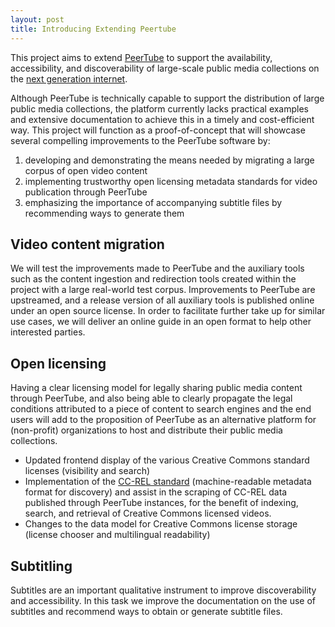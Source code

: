 ```yaml
---
layout: post
title: Introducing Extending Peertube
---
```


This project aims to extend [PeerTube](https://joinpeertube.org/) to support the availability, accessibility, and discoverability of large-scale public media collections on the [next generation internet](https://www.ngi.eu/).

Although PeerTube is technically capable to support the distribution of large public media collections, the platform currently lacks practical examples and extensive documentation to achieve this in a timely and cost-efficient way. This project will function as a proof-of-concept that will showcase several compelling improvements to the PeerTube software by:

1. developing and demonstrating the means needed by migrating a large corpus of open video content
2. implementing trustworthy open licensing metadata standards for video publication through PeerTube
3. emphasizing the importance of accompanying subtitle files by recommending ways to generate them

## Video content migration

We will test the improvements made to PeerTube and the auxiliary tools such as the content ingestion and redirection tools created within the project with a large real-world test corpus. Improvements to PeerTube are upstreamed, and a release version of all auxiliary tools is published online under an open source license. In order to facilitate further take up for similar use cases, we will deliver an online guide in an open format to help other interested parties.

## Open licensing

Having a clear licensing model for legally sharing public media content through PeerTube, and also being able to clearly propagate the legal conditions attributed to a piece of content to search engines and the end users will add to the proposition of PeerTube as an alternative platform for (non-profit) organizations to host and distribute their public media collections.

- Updated frontend display of the various Creative Commons standard licenses (visibility and search)
- Implementation of the [CC-REL standard](https://www.w3.org/Submission/ccREL/) (machine-readable metadata format for discovery) and assist in the scraping of CC-REL data published through PeerTube instances, for the benefit of indexing, search, and retrieval of Creative Commons licensed videos.
- Changes to the data model for Creative Commons license storage (license chooser and multilingual readability)

## Subtitling

Subtitles are an important qualitative instrument to improve discoverability and accessibility. In this task we improve the documentation on the use of subtitles and recommend ways to obtain or generate subtitle files.
